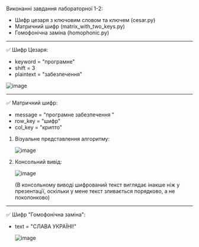 Виконанні завдання лабораторної 1-2:
- Шифр цезаря з ключовим словом та ключем (cesar.py)
- Матричний шифр (matrix_with_two_keys.py)
- Гомофонічна заміна (homophonic.py)
------------------------------------------------------------------
✅ Шифр Цезаря:
- keyword = "програмне"  
- shift = 3
- plaintext = "забезпечення"

![image](https://github.com/user-attachments/assets/5f5adead-7737-4948-8f2a-1083fbff2e4f)

-------------------------------------------------------------------
✅ Матричний шифр:
- message = "програмне забезпечення "
- row_key = "шифр"
- col_key = "крипто"

1) Візуальне представлення алгоритму:

   ![image](https://github.com/user-attachments/assets/12c82251-5c89-4e1f-95bf-b791decd045e)

2) Консольний вивід:

   ![image](https://github.com/user-attachments/assets/35f653e1-601b-40f2-862c-da53dbf9a9ab)
   
   (В консольному виводі шифрований текст виглядає інакше ніж у презентації, оскільки у мене текст зливається порядково, а не поколонково)
   
-------------------------------------------------------------------
✅ Шифр "Гомофонічна заміна":
- text = "СЛАВА УКРАЇНІ!"

  ![image](https://github.com/user-attachments/assets/984f6663-a0f2-44a3-9735-6ddd0c9335e7)


